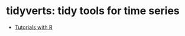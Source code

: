 # tidyverts: tidy tools for time series
- [Tutorials with R](https://www.taemobang.com/posts/2022-03-11-tidyverse-principle/#ref-tidyvert)
